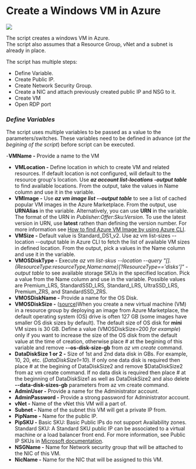 # Create a Windows VM in Azure

![](https://guptanishith.com/wp-content/uploads/2021/11/Azure-VM-icon.png)

The script creates a windows VM in Azure.<br />
The script also assumes that a Resource Group, vNet and a subnet is already in place.

The script has multiple steps:
- Define Variable.
- Create Public IP.
- Create Network Security Group.
- Create a NIC and attach previously created public IP and NSG to it.
- Create VM
- Open RDP port

### _Define Variables_

The script uses multiple variables to be passed as a value to the parameters/switches. These variables need to be defined in advance (_at the begining of the script_) before script can be executed.

-**VMName -** Provide a name to the VM
- **VMLocation -** Define location in which to create VM and related resources. If default location is not configured, will default to the resource group's location. Use **_az account list-locations -output table_** to find available locations. From the output, take the values in Name column and use it in the variable.
- **VMImage -** Use **_az vm image list --output table_** to see a list of cached popular VM images in the Azure Marketplace. From the output, use **URNAlias** in the variable. Alternatively, you can use **URN** in the variable. The format of the URN in _Publisher:Offer:Sku:Version_. To use the latest version in URN, use **latest** rathen than defining the version number. For more information see [How to find Azure VM Image by using Azure CLI](https://docs.microsoft.com/en-us/azure/virtual-machines/linux/cli-ps-findimage). 
- **VMSize -** Default value is Standard_DS1_v2. Use az vm list-sizes --location <locationame> --output table in Azure CLI to fetch the list of available VM sizes in defined location. From the output, pick a values in the Name column and use it in the variable. 
- **VMOSDiskType -** Execute _az vm list-skus --location <locationname> --query "[].{ResourceType:resourceType,Name:name}[?ResourceType=='disks']" -output table_ to see available storage SKUs in the specified location. Pick a value from the Name column and use in the variable. Possible values are Premium_LRS, StandardSSD_LRS, Standard_LRS, UltraSSD_LRS, Premium_ZRS, and StandardSSD_ZRS.
- **VMOSDiskName -** Provide a name for the OS Disk.
- **VMOSDiskSize -** ([source](https://docs.microsoft.com/en-us/azure/virtual-machines/windows/expand-os-disk))When you create a new virtual machine (VM) in a resource group by deploying an image from Azure Marketplace, the default operating system (OS) drive is often 127 GB (some images have smaller OS disk sizes by default). The default size of OS disk for **mini** VM sizes is 30 GB. Define a value (VMOSDiskSize=200 _for example_) only if you want to increase the size of the OS disk from the default value at the time of creation, otherwise place # at the begining of this variable and remove **--os-disk-size-gb** from _az vm create_ command.  
- **DataDiskSize 1 or 2 -** Size of 1st and 2nd data disk in GBs. For example, 10, 20, etc. (_DataDiskSize1=10_). If only one data disk is required then place # at the begining of DataDiskSize2 and remove $DataDiskSize2 from az vm create command. If no data disk is required then place # at the beginning of DataDiskSize1 as well as DataDiskSize2 and also delete **--data-disk-sizes-gb** parameters from az vm create command.
- **AdminUser -** Provide a name for the Administrator account.
- **AdminPassword -** Provide a strong password for Administrator account.
- **vNet -** Name of the vNet this VM will a part of.
- **Subnet -** Name of the subnet this VM will get a private IP from.
- **PipName -** Name for the public IP. 
- **PipSKU -** Basic SKU: Basic Public IPs do not support Availability zones. Standard SKU: A Standard SKU public IP can be associated to a virtual machine or a load balancer front end. For more information, see Public IP SKUs in [Microsoft documentation](https://docs.microsoft.com/en-us/azure/virtual-network/ip-services/public-ip-addresses#sku).
- **NSGName -** Name for Network security group that will be attached to the NIC of this VM.
- **NicName -** Name for the NIC that will be assigned to this VM.
